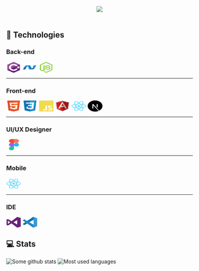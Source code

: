 <div align="center">
  <img src="https://user-images.githubusercontent.com/22107794/132966299-c4cd6a8f-d0c8-45c5-8531-6f1bc0ab37f3.png"
    width="1000px">
</div>

<br>

<h2>🧪 Technologies</h2>

<div style="display: inline_block">
  <h3> Back-end </h3>
  <img align="center" alt="Csharp" height="30" width="40"
    src="https://raw.githubusercontent.com/devicons/devicon/master/icons/csharp/csharp-original.svg">
  <img align="center" alt="Csharp" height="30" width="40"
    src="https://raw.githubusercontent.com/devicons/devicon/9f4f5cdb393299a81125eb5127929ea7bfe42889/icons/dot-net/dot-net-original.svg">
  <img align="center" alt="HTML" height="30" width="40"
    src="https://raw.githubusercontent.com/devicons/devicon/master/icons/nodejs/nodejs-original.svg">
  
  <hr>
  
  <h3> Front-end </h3>
  <img align="center" alt="HTML" height="30" width="40"
    src="https://raw.githubusercontent.com/devicons/devicon/master/icons/html5/html5-original.svg">
  <img align="center" alt="CSS" height="30" width="40"
    src="https://raw.githubusercontent.com/devicons/devicon/master/icons/css3/css3-original.svg">
  <img align="center" alt="Js" height="30" width="40"
    src="https://raw.githubusercontent.com/devicons/devicon/master/icons/javascript/javascript-plain.svg">
  <img align="center" alt="Angular" height="30" width="40"
    src="https://raw.githubusercontent.com/devicons/devicon/master/icons/angularjs/angularjs-original.svg">
  <img align="center" alt="React" height="30" width="40"
    src="https://raw.githubusercontent.com/devicons/devicon/master/icons/react/react-original.svg">
    <img align="center" alt="React" height="30" width="40"
    src="https://raw.githubusercontent.com/devicons/devicon/master/icons/nextjs/nextjs-original.svg">
  
  <hr>
  
  <h3> UI/UX Designer </h3>
  <img align="center" alt="figma" height="30" width="40"
    src="https://raw.githubusercontent.com/devicons/devicon/9f4f5cdb393299a81125eb5127929ea7bfe42889/icons/figma/figma-original.svg">
  
  <hr>
  
  <h3> Mobile </h3>  
  <img align="center" alt="React-Native" height="30" width="40"
    src="https://raw.githubusercontent.com/devicons/devicon/master/icons/react/react-original.svg">
  
  <hr>
  
  <h3> IDE </h3>
  <img align="center" alt="Visual Studio" height="30" width="40"
    src="https://raw.githubusercontent.com/devicons/devicon/9f4f5cdb393299a81125eb5127929ea7bfe42889/icons/visualstudio/visualstudio-plain.svg">
  <img align="center" alt="VS code" height="30" width="40"
    src="https://raw.githubusercontent.com/devicons/devicon/9f4f5cdb393299a81125eb5127929ea7bfe42889/icons/vscode/vscode-original.svg">
  
   <h2> 💻 Stats </h2>
  
  ![Some github stats](https://github-readme-stats.vercel.app/api?username=lucasfsilva94&show_icons=true&count_private=true)
  ![Most used languages](https://github-readme-stats.vercel.app/api/top-langs/?username=lucasfsilva94)  

